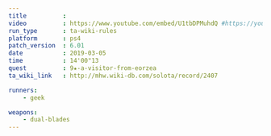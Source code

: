 ```yaml
---
title          :
video          : https://www.youtube.com/embed/U1tbDPMuhdQ #https://youtu.be/U1tbDPMuhdQ
run_type       : ta-wiki-rules
platform       : ps4
patch_version  : 6.01
date           : 2019-03-05
time           : 14'00"13
quest          : 9★-a-visitor-from-eorzea
ta_wiki_link   : http://mhw.wiki-db.com/solota/record/2407

runners:
    - geek

weapons:
    - dual-blades
---
```

